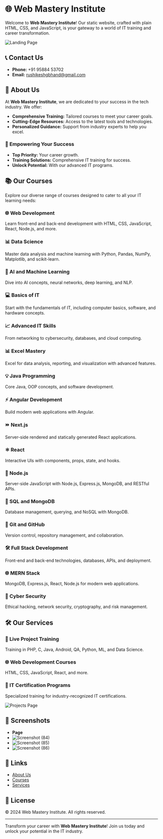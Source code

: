 # 🌐 Web Mastery Institute

Welcome to **Web Mastery Institute**! Our static website, crafted with plain HTML, CSS, and JavaScript, is your gateway to a world of IT training and career transformation.

![Landing Page](./path/to/landingpage.png)

## 📞 Contact Us

- **Phone:** +91 95884 53702
- **Email:** [rushikeshgbhand@gmail.com](mailto:rushikeshgbhand@gmail.com)

## 🏫 About Us

At **Web Mastery Institute**, we are dedicated to your success in the tech industry. We offer:

- **Comprehensive Training:** Tailored courses to meet your career goals.
- **Cutting-Edge Resources:** Access to the latest tools and technologies.
- **Personalized Guidance:** Support from industry experts to help you excel.

### 🚀 Empowering Your Success

- **Top Priority:** Your career growth.
- **Training Solutions:** Comprehensive IT training for success.
- **Unlock Potential:** With our advanced IT programs.

## 📚 Our Courses

Explore our diverse range of courses designed to cater to all your IT learning needs:

### 🌐 Web Development
Learn front-end and back-end development with HTML, CSS, JavaScript, React, Node.js, and more.

### 📊 Data Science
Master data analysis and machine learning with Python, Pandas, NumPy, Matplotlib, and scikit-learn.

### 🤖 AI and Machine Learning
Dive into AI concepts, neural networks, deep learning, and NLP.

### 💻 Basics of IT
Start with the fundamentals of IT, including computer basics, software, and hardware concepts.

### 📈 Advanced IT Skills
From networking to cybersecurity, databases, and cloud computing.

### 📊 Excel Mastery
Excel for data analysis, reporting, and visualization with advanced features.

### 💡 Java Programming
Core Java, OOP concepts, and software development.

### ⚡ Angular Development
Build modern web applications with Angular.

### ⏩ Next.js
Server-side rendered and statically generated React applications.

### ⚛️ React
Interactive UIs with components, props, state, and hooks.

### 🚀 Node.js
Server-side JavaScript with Node.js, Express.js, MongoDB, and RESTful APIs.

### 💾 SQL and MongoDB
Database management, querying, and NoSQL with MongoDB.

### 🌲 Git and GitHub
Version control, repository management, and collaboration.

### 🛠 Full Stack Development
Front-end and back-end technologies, databases, APIs, and deployment.

### 🌐 MERN Stack
MongoDB, Express.js, React, Node.js for modern web applications.

### 🔐 Cyber Security
Ethical hacking, network security, cryptography, and risk management.

## 🛠 Our Services

### 💼 Live Project Training
Training in PHP, C, Java, Android, QA, Python, ML, and Data Science.

### 🌐 Web Development Courses
HTML, CSS, JavaScript, React, and more.

### 🏅 IT Certification Programs
Specialized training for industry-recognized IT certifications.

![Projects Page](./path/to/projects.png)

## 📸 Screenshots

- **Page**
- ![Screenshot (84)](https://github.com/rushikeshbhand/web-mastery-institute/assets/112516622/2046a5c5-7696-45e2-994f-44fa3bad6863)
- ![Screenshot (85)](https://github.com/rushikeshbhand/web-mastery-institute/assets/112516622/0c10c032-03e9-4775-8df8-db7d89373358)
- ![Screenshot (86)](https://github.com/rushikeshbhand/web-mastery-institute/assets/112516622/15137639-0edf-471d-800d-12153f85e23f)






## 🔗 Links

- [About Us](#about-us)
- [Courses](#our-courses)
- [Services](#our-services)

## 📜 License

© 2024 Web Mastery Institute. All rights reserved.

---

Transform your career with **Web Mastery Institute**! Join us today and unlock your potential in the IT industry.
